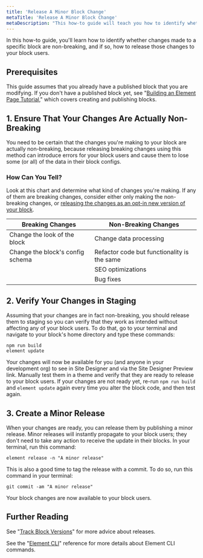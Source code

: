 ```yaml
---
title: 'Release A Minor Block Change'
metaTitle: 'Release A Minor Block Change'
metaDescription: "This how-to guide will teach you how to identify whether changes made to a specific block are non-breaking, and if so, how to release those changes to your block users."
---
```


In this how-to guide, you'll learn how to identify whether changes made to a specific block are non-breaking, and if so, how to release those changes to your block users.

## Prerequisites

This guide assumes that you already have a published block that you are modifying. If you don't have a published block yet, see "[Building an Element Page Tutorial](/tutorials/building-an-element-page)," which covers creating and publishing blocks.

## 1. Ensure That Your Changes Are Actually Non-Breaking

You need to be certain that the changes you're making to your block are actually non-breaking, because releasing breaking changes using this method can introduce errors for your block users and cause them to lose some (or all) of the data in their block configs.

### How Can You Tell?

Look at this chart and determine what kind of changes you're making. If any of them are breaking changes, consider either only making the non-breaking changes, or [releasing the changes as an opt-in new version of your block](/how-to/release-a-new-major-block-version).

| Breaking Changes                 | Non-Breaking Changes                        |
| -------------------------------- | ------------------------------------------- |
| Change the look of the block     | Change data processing                      |
| Change the block's config schema | Refactor code but functionality is the same |
|                                  | SEO optimizations                           |
|                                  | Bug fixes                                   |

## 2. Verify Your Changes in Staging

Assuming that your changes are in fact non-breaking, you should release them to staging so you can verify that they work as intended without affecting any of your block users. To do that, go to your terminal and navigate to your block's home directory and type these commands:

```shell
npm run build
element update
```

Your changes will now be available for you (and anyone in your development org) to see in Site Designer and via the Site Designer Preview link. Manually test them in a theme and verify that they are ready to release to your block users. If your changes are not ready yet, re-run `npm run build` and `element update` again every time you alter the block code, and then test again.

## 3. Create a Minor Release

When your changes are ready, you can release them by publishing a minor release. Minor releases will instantly propagate to your block users; they don't need to take any action to receive the update in their blocks. In your terminal, run this command:

```shell
element release -n "A minor release"
```

This is also a good time to tag the release with a commit. To do so, run this command in your terminal:

```shell
git commit -am "A minor release"
```

Your block changes are now available to your block users.

## Further Reading

See "[Track Block Versions](/how-to/track-block-versions)" for more advice about releases.

See the "[Element CLI](/references/element-cli)" reference for more details about Element CLI commands.
